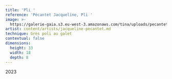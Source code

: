 ```yaml
---
title: 'Pli '
reference: 'Pécantet Jacqueline, Pli '
image: >-
  https://galerie-gaia.s3.eu-west-3.amazonaws.com/tina/uploads/pecantet-jacqueline/galerie-gaia-pecantet-jacqueline-PLI-33X18.jpg
artist: content/artists/jacqueline-pecantet.md
technique: Grès poli au galet
contextual: false
dimensions:
  height: 33
  width: 18
  depth: 8
---
```


2023
